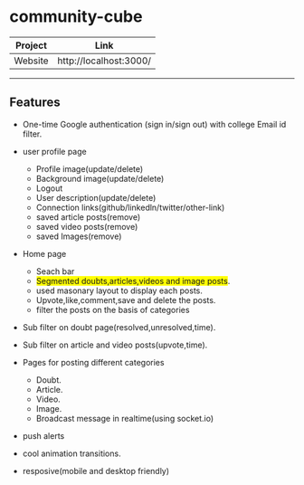 # community-cube
| Project | Link |
| ------ | ------ |
| Website | http://localhost:3000/|

---
## Features
- One-time Google authentication (sign in/sign out)  with college Email id filter.
- user profile page
    - Profile image(update/delete)
    - Background image(update/delete)
    - Logout
    - User description(update/delete)
    - Connection links(github/linkedln/twitter/other-link)
    - saved article posts(remove)
    - saved video posts(remove)
    - saved Images(remove)

- Home page
    - Seach bar
    - <span style="background-color: #FFFF00">Segmented doubts,articles,videos and image posts</span>.
    - used masonary layout to display each posts.
    - Upvote,like,comment,save and delete the posts.
    - filter the posts on the basis of categories

- Sub filter on doubt page(resolved,unresolved,time).
- Sub filter on article and video posts(upvote,time).

- Pages for posting different categories
    - Doubt.
    - Article.
    - Video.
    - Image.
    - Broadcast message in realtime(using socket.io)

- push alerts
- cool animation transitions.
- resposive(mobile and desktop friendly)
    

    
    
